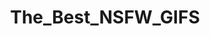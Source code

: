 ---
title: The_Best_NSFW_GIFS
crosslinks:
- JavPreview
- BustyNaturalPornstars
- GinaValentina
- nsfwhardcore
- meetpornstar
- BrasilOnReddit
- EyeRollOrgasm
- TittyDrop
- PornStarletHQ
- Femaleorgasmdenial
- NSFW_SexToday
- 4UBESTX
- squirtingWomen
- suckingWomen
- porn
- MostPopularNSFWGifs
- amazonposition
- LucieWildeIsRetarded
- NSFW_GIF
---